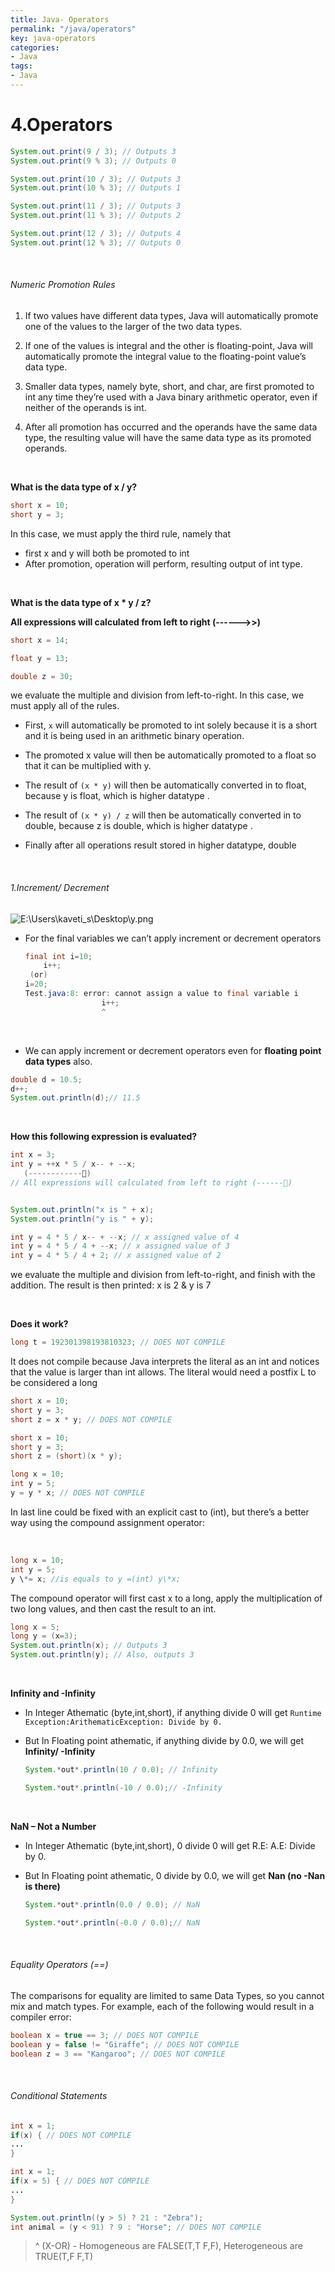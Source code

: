 ```yaml
---
title: Java- Operators
permalink: "/java/operators"
key: java-operators
categories:
- Java
tags:
- Java
---
```


4.Operators
===========
```java
System.out.print(9 / 3); // Outputs 3
System.out.print(9 % 3); // Outputs 0

System.out.print(10 / 3); // Outputs 3
System.out.print(10 % 3); // Outputs 1

System.out.print(11 / 3); // Outputs 3
System.out.print(11 % 3); // Outputs 2

System.out.print(12 / 3); // Outputs 4
System.out.print(12 % 3); // Outputs 0
```
<br>

###### Numeric Promotion Rules

1. If two values have different data types, Java will automatically promote one
of the values to the larger of the two data types.

2. If one of the values is integral and the other is floating-point, Java will
automatically promote the integral value to the floating-point value’s data
type.

3. Smaller data types, namely byte, short, and char, are first promoted to int
any time they’re used with a Java binary arithmetic operator, even if neither of
the operands is int.

4. After all promotion has occurred and the operands have the same data type,
the resulting value will have the same data type as its promoted operands. 

<br>

**What is the data type of x / y?**
```java
short x = 10;
short y = 3;
```
In this case, we must apply the third rule, namely that  
-   first x and y will both be promoted to int
-   After promotion, operation will perform, resulting output of int type.

<br>


**What is the data type of x \* y / z?**

**All expressions will calculated from left to right (------>>)**
```java
short x = 14;

float y = 13;

double z = 30;
```
we evaluate the multiple and division from left-to-right. In this case, we must
apply all of the rules.
- First, `x` will automatically be promoted to int solely
because it is a short and it is being used in an arithmetic binary operation.
- The promoted x value will then be automatically promoted to a float so that it can be multiplied with y. 

- The result of `(x * y)` will then be automatically converted in to float, because y is float, which is higher datatype .

- The result of `(x * y) / z` will then be automatically converted in to double, because z is double, which is higher datatype .

- Finally after all operations result stored in higher datatype, double

<br>

###### 1.Increment/ Decrement

![E:\\Users\\kaveti_s\\Desktop\\y.png](media/1ce7e141194e9268e6d75a9090eab6d4.png)

-   For the final variables we can’t apply increment or decrement operators
    ```java
    final int i=10;
    	i++;  
     (or)  
    i=20;
    Test.java:8: error: cannot assign a value to final variable i
                     i++;
                     ^
    ```
<br>

-   We can apply increment or decrement operators even for **floating point data
    types** also.
```java
double d = 10.5;
d++;
System.out.println(d);// 11.5
```
<br>

**How this following expression is evaluated?**
 ```java
int x = 3;
int y = ++x * 5 / x-- + --x;
	(------------)
// All expressions will calculated from left to right (------)


System.out.println("x is " + x);
System.out.println("y is " + y);

int y = 4 * 5 / x-- + --x; // x assigned value of 4
int y = 4 * 5 / 4 + --x; // x assigned value of 3
int y = 4 * 5 / 4 + 2; // x assigned value of 2
```
we evaluate the multiple and division from left-to-right, and finish with the
addition. The result is then printed: x is 2 & y is 7

<br>

**Does it work?**
```java
long t = 192301398193810323; // DOES NOT COMPILE
```


It does not compile because Java interprets the literal as an int and notices
that the value is larger than int allows. The literal would need a postfix L to
be considered a long
```java
short x = 10;
short y = 3;
short z = x * y; // DOES NOT COMPILE

short x = 10;
short y = 3;
short z = (short)(x * y);

long x = 10;
int y = 5;
y = y * x; // DOES NOT COMPILE
```
In last line could be fixed with an explicit cast to (int), but there’s a better
way using the compound assignment operator:

<br>

```java
long x = 10;
int y = 5;
y \*= x; //is equals to y =(int) y\*x;
```


The compound operator will first cast x to a long, apply the multiplication of
two long values, and then cast the result to an int.
```java
long x = 5;
long y = (x=3);
System.out.println(x); // Outputs 3
System.out.println(y); // Also, outputs 3
```
<br>

**Infinity and -Infinity**

-   In Integer Athematic (byte,int,short), if anything divide 0 will get `Runtime Exception:ArithematicException: Divide by 0.`

-   But In Floating point athematic, if anything divide by 0.0, we will get
    **Infinity/ -Infinity**

    ```java
    System.*out*.println(10 / 0.0); // Infinity
    
    System.*out*.println(-10 / 0.0);// -Infinity
    ```
<br>

**NaN – Not a Number**

-   In Integer Athematic (byte,int,short), 0 divide 0 will get R.E: A.E: Divide
    by 0.

-   But In Floating point athematic, 0 divide by 0.0, we will get **Nan (no -Nan
    is there)**
    ```java
    System.*out*.println(0.0 / 0.0); // NaN
    
    System.*out*.println(-0.0 / 0.0);// NaN
    ```

<br>

###### Equality Operators (==)

The comparisons for equality are limited to same Data Types, so you cannot mix
and match types. For example, each of the following would result in a compiler
error:
```java
boolean x = true == 3; // DOES NOT COMPILE
boolean y = false != "Giraffe"; // DOES NOT COMPILE
boolean z = 3 == "Kangaroo"; // DOES NOT COMPILE
```

<br>

###### Conditional Statements

```java
int x = 1;
if(x) { // DOES NOT COMPILE
...
}

int x = 1;
if(x = 5) { // DOES NOT COMPILE
...
}

System.out.println((y > 5) ? 21 : "Zebra");
int animal = (y < 91) ? 9 : "Horse"; // DOES NOT COMPILE
```
> ^ (X-OR) - Homogeneous are FALSE(T,T F,F), Heterogeneous are TRUE(T,F  F,T)
